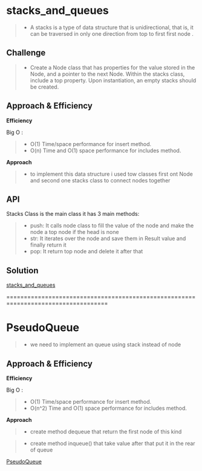# stacks_and_queues
> - A stacks is a type of data structure  that is unidirectional, that is, it can be traversed in only one direction from top to first first node .


## Challenge
> - Create a Node class that has properties for the value stored in the Node, and a pointer to the next Node. Within the stacks class, include a top property. Upon instantiation, an empty stacks should be created.


## Approach & Efficiency
**Efficiency**

Big O :
> - O(1) Time/space performance for insert method.
> - O(n) Time and O(1) space performance for includes method.


**Approach**
> - to implement this data structure i used tow classes first ont Node and second one stacks class to connect nodes together

## API
Stacks Class is the main class it has 3 main methods:

> - push: It calls node class to fill the value of the node and make the node a top node if the head is none
> - str: It iterates over the node and save them in Result value and finally return it
> - pop: It return top node and delete it after that

## Solution
[stacks_and_queues](https://miro.com/app/board/o9J_lDENR3k=/)



===================================================================================
# PseudoQueue
> - we need to implement an queue using stack instead of node


## Approach & Efficiency
**Efficiency**

Big O :
> - O(1) Time/space performance for insert method.
> - O(n^2) Time and O(1) space performance for includes method.


**Approach**
> - create method dequeue that return the first node of this kind

> - create method inqueue() that take value after that put it in the rear of queue


[PseudoQueue](https://miro.com/app/board/o9J_lDENR3k=/)
